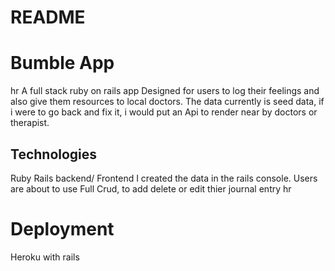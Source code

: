 # README

# Bumble App
hr
A full stack ruby on rails app
Designed for users to log their feelings and also give them resources to local doctors. The data currently is seed data, if i were to go back and fix it, i would put an Api to render near by doctors or therapist. 
## Technologies
Ruby
Rails backend/ Frontend
I created the data in the rails console.
Users are about to use Full Crud, to add delete or edit thier journal entry
hr 
# Deployment
Heroku with rails




